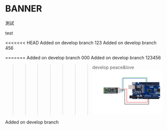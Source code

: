 # BANNER

測試

test

<<<<<<< HEAD
Added on develop branch 123
Added on develop branch 456

=======
Added on develop branch 000
Added on develop branch 123456
>>>>>>> develop
peace&love
![Blueteeth](./藍芽arduino接腳圖.png)

Added on develop branch